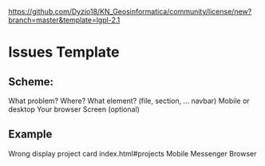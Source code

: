 https://github.com/Dyzio18/KN_Geosinformatica/community/license/new?branch=master&template=lgpl-2.1
# Issues Template

## Scheme: 
 What problem?
 Where? What element? (file, section, ... navbar)
 Mobile or desktop
 Your browser
 Screen (optional)
 
 ## Example
 Wrong display project card 
 index.html#projects
 Mobile
 Messenger Browser
 <some link to img...>
